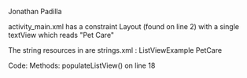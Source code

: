 Jonathan Padilla

 activity_main.xml has a constraint Layout (found on line 2) with a single textView which reads "Pet Care" 
 
The string resources in are strings.xml : <string name="app_name">ListViewExample</string>
                                          <string name="petcare">PetCare</string>

Code: Methods: populateListView() on line 18